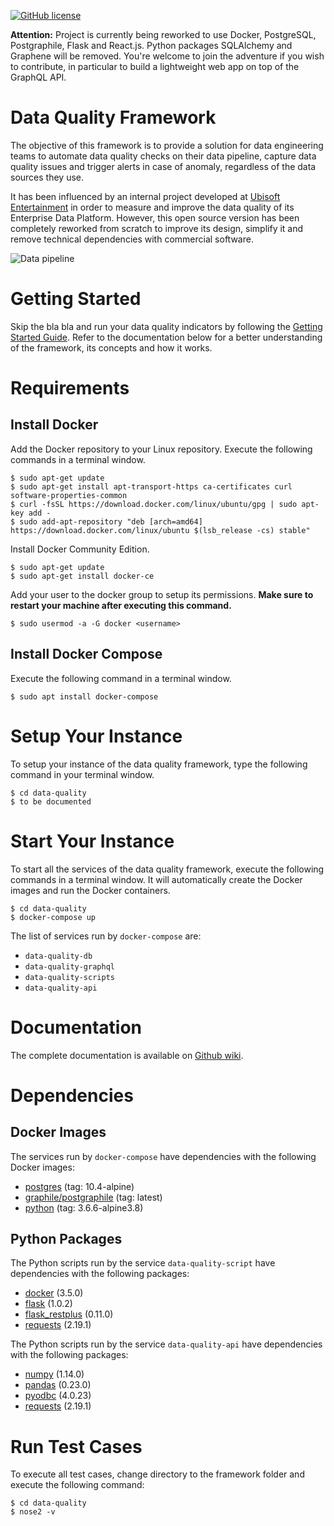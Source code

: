 [![GitHub license](https://img.shields.io/github/license/alexisrolland/data-quality.svg?style=flat-square)](https://github.com/alexisrolland/data-quality/blob/master/LICENSE)

**Attention:** Project is currently being reworked to use Docker, PostgreSQL, Postgraphile, Flask and React.js. Python packages SQLAlchemy and Graphene will be removed. You're welcome to join the adventure if you wish to contribute, in particular to build a lightweight web app on top of the GraphQL API.

# Data Quality Framework
The objective of this framework is to provide a solution for data engineering teams to automate data quality checks on their data pipeline, capture data quality issues and trigger alerts in case of anomaly, regardless of the data sources they use.

It has been influenced by an internal project developed at [Ubisoft Entertainment](https://www.ubisoft.com) in order to measure and improve the data quality of its Enterprise Data Platform. However, this open source version has been completely reworked from scratch to improve its design, simplify it and remove technical dependencies with commercial software.

![Data pipeline](https://github.com/alexisrolland/data-quality/blob/development/doc/data_pipeline.png)

# Getting Started
Skip the bla bla and run your data quality indicators by following the [Getting Started Guide](https://github.com/alexisrolland/data-quality/wiki/Getting-Started). Refer to the documentation below for a better understanding of the framework, its concepts and how it works.

# Requirements
## Install Docker
Add the Docker repository to your Linux repository. Execute the following commands in a terminal window.
```shellsession
$ sudo apt-get update
$ sudo apt-get install apt-transport-https ca-certificates curl software-properties-common
$ curl -fsSL https://download.docker.com/linux/ubuntu/gpg | sudo apt-key add -
$ sudo add-apt-repository "deb [arch=amd64] https://download.docker.com/linux/ubuntu $(lsb_release -cs) stable"
```

Install Docker Community Edition.
```shellsession
$ sudo apt-get update
$ sudo apt-get install docker-ce
```

Add your user to the docker group to setup its permissions. **Make sure to restart your machine after executing this command.**
```shellsession
$ sudo usermod -a -G docker <username>
```

## Install Docker Compose
Execute the following command in a terminal window.
```shellsession
$ sudo apt install docker-compose
```

# Setup Your Instance
To setup your instance of the data quality framework, type the following command in your terminal window.
```shellsession
$ cd data-quality
$ to be documented
```

# Start Your Instance
To start all the services of the data quality framework, execute the following commands in a terminal window. It will automatically create the Docker images and run the Docker containers.
```shellsession
$ cd data-quality
$ docker-compose up
```

The list of services run by `docker-compose` are:
* `data-quality-db`
* `data-quality-graphql`
* `data-quality-scripts`
* `data-quality-api`

# Documentation
The complete documentation is available on [Github wiki](https://github.com/alexisrolland/data-quality/wiki).

# Dependencies
## Docker Images
The services run by `docker-compose` have dependencies with the following Docker images:
* [postgres](https://hub.docker.com/_/postgres/) (tag: 10.4-alpine)
* [graphile/postgraphile](https://hub.docker.com/r/graphile/postgraphile/) (tag: latest)
* [python](https://hub.docker.com/_/python/) (tag: 3.6.6-alpine3.8)

## Python Packages
The Python scripts run by the service `data-quality-script` have dependencies with the following packages:
* [docker](https://docker-py.readthedocs.io) (3.5.0)
* [flask](http://flask.pocoo.org) (1.0.2)
* [flask_restplus](https://flask-restplus.readthedocs.io) (0.11.0)
* [requests](http://docs.python-requests.org) (2.19.1)

The Python scripts run by the service `data-quality-api` have dependencies with the following packages:
* [numpy](http://www.numpy.org) (1.14.0)
* [pandas](https://pandas.pydata.org) (0.23.0)
* [pyodbc](https://github.com/mkleehammer/pyodbc) (4.0.23)
* [requests](http://docs.python-requests.org) (2.19.1)

# Run Test Cases
To execute all test cases, change directory to the framework folder and execute the following command:
```shellsession
$ cd data-quality
$ nose2 -v
```
